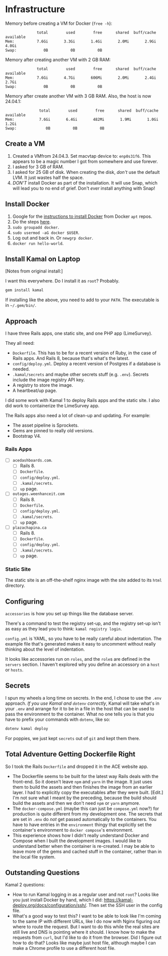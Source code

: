 # Infrastructure

Memory before creating a VM for Docker (`free -h`):

```
              total        used        free      shared  buff/cache   available
Mem:          7.6Gi       3.3Gi       1.4Gi       2.0Mi       2.9Gi       4.0Gi
Swap:            0B          0B          0B
```

Memory after creating another VM with 2 GB RAM:

```
              total        used        free      shared  buff/cache   available
Mem:          7.6Gi       4.7Gi       606Mi       2.0Mi       2.4Gi       2.7Gi
Swap:            0B          0B          0B
```

Memory after create another VM with 3 GB RAM. Also, the host is now 24.04.1:

```
               total        used        free      shared  buff/cache   available
Mem:           7.6Gi       6.4Gi       482Mi       1.9Mi       1.0Gi       1.2Gi
Swap:             0B          0B          0B
```

## Create a VM

1. Created a  VMfrom 24.04.3. Set macvtap device to: `enp0s31f6`. This appears to be a magic number I got from somewhere and use forever.
2. I asked for 3 GB of RAM.
3. I asked for 25 GB of disk. When creating the disk, _don't_ use the default LVM. It just wastes half the space. 
1. _DON'T_ install Docker as part of the installation. It will use Snap, which will lead you to no end of grief. Don't _ever_ install anything with Snap!

## Install Docker

1. Google for the [instructions to install Docker](https://docs.docker.com/engine/install/ubuntu/) from Docker `apt` repos.
1. Do the steps [here](https://docs.docker.com/engine/install/linux-postinstall/).
1. `sudo groupadd docker`.
1. `sudo usermod -aG docker $USER`.
1. Log out and back in. Or `newgrp docker`.
1. `docker run hello-world`.

## Install Kamal on Laptop

[Notes from original install:]

I want this everywhere. Do I install it as `root`? Probably.

```bash
gem install kamal
```

If installing like the above, you need to add to your `PATH`. The executable is in `~/.gem/bin/`.

## Approach

I have three Rails apps, one static site, and one PHP app (LimeSurvey).

They all need:

* `Dockerfile`. This has to be for a recent version of Ruby, in the case of Rails apps. And Rails 8, because that's what's the latest.
* `config/deploy.yml`. Deploy a recent version of Postgres if a database is needed.
* `.kamal/secrets` and maybe other secrets stuff (e.g. `.env`). Secrets include the image registry API key.
* A registry to store the image.
* A heartbeat/up page.

I did some work with Kamal 1 to deploy Rails apps and the static site. I also did work to containerize the LimeSurvey app.

The Rails apps also need a lot of clean-up and updating. For example:

* The asset pipeline is Sprockets.
* Gems are pinned to really old versions.
* Bootstrap V4.

### Rails Apps

- [ ] `acedashboards.com`.
  - [ ] Rails 8.
  - [ ] `Dockerfile`.
  - [ ] `config/deploy.yml`.
  - [ ] `.kamal/secrets`.
  - [ ] `up` page.
- [ ] `outages.weenhanceit.com`
  - [ ] Rails 8.
  - [ ] `Dockerfile`.
  - [ ] `config/deploy.yml`.
  - [ ] `.kamal/secrets`.
  - [ ] `up` page.
- [ ] `plazachapina.ca`
  - [ ] Rails 8.
  - [ ] `Dockerfile`.
  - [ ] `config/deploy.yml`.
  - [ ] `.kamal/secrets`.
  - [ ] `up` page.

### Static Site

The static site is an off-the-shelf nginx image with the site added to its `html` directory.

## Configuring

`accessories` is how you set up things like the database server.

There's a command to test the registry set-up, and the registry set-up isn't as easy as they lead you to think: `kamal registry login`.

`config.yml` is YAML, so you have to be really careful about indentation. The example file that's generated makes it easy to uncomment without really thinking about the level of indentation.

It looks like accessories run on `roles`, and the `role`s are defined in the `servers` section. I haven't explored why you define an accessory on a `host` or `hosts`.

## Secrets

I spun my wheels a long time on secrets. In the end, I chose to use the `.env` approach. _If you use Kamal and `dotenv` correctly_, Kamal will take what's in your `.env` and arrange for it to be in a file in the host that can be used to pass the environment to the container. What no one tells you is that you have to prefix your commands with `dotenv`, like so:

```bash
dotenv kamal deploy
```

For poppies, we just kept `secrets` out of `git` and kept them there.

## Total Adventure Getting Dockerfile Right

So I took the Rails `Dockerfile` and dropped it in the ACE website app.

* The Dockerfile seems to be built for the latest way Rails deals with the front-end. So it doesn't leave `npm` and `yarn` in the image. It just uses them to build the assets and then finishes the image from an earlier layer. I had to explicitly copy the executables after they were built. [Edit.] I'm not sure what I meant by the preceding, because the build should build the assets and then we don't need `npm` or `yarn` anymore.
* The `docker-compose.yml` (maybe this can just be `compose.yml` now?) for production is quite different from my development one. The secrets that are set in `.env` do _not_ get passed automatically to the containers. You have to have entries in the `environment` thingy that explicitly set the container's environment to `docker compose`'s environment.
* This experience shows how I didn't really understand Docker and Compose when I built the development images. I would like to understand better when the container is re-created. I may be able to leave more of the gems and cached stuff in the container, rather than in the local file system. 

## Outstanding Questions

Kamal 2 questions:

* How to run Kamal logging in as a regular user and not `root`? Looks like you just install Docker by hand, which I did: https://kamal-deploy.org/docs/configuration/ssh/. Then set the SSH user in the config file.
* What's a good way to test this? I want to be able to look like I'm coming to the same IP with different URLs, like I do now with Nginx figuring out where to route the request. But I want to do this while the real sites are still live and DNS is pointing where it should. I know how to make the requests from `curl`, but I'd like to do it from the browser. Did I figure out how to do that? Looks like maybe just host file, although maybe I can make a Chrome profile to use a different host file.
